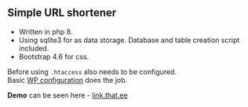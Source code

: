 ## Simple URL shortener 

- Written in php 8.
- Using sqlite3 for as data storage. Database and table creation script included.
- Bootstrap 4.6 for css.

Before using `.htaccess` also needs to be configured.  
Basic [WP configuration](https://wordpress.org/support/article/htaccess/) does the job.  

**Demo** can be seen here - [link.that.ee](https://link.that.ee/)